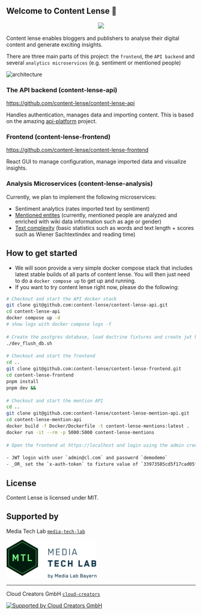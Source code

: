 ## Welcome to Content Lense 👋

<p align="center">
  <img src="https://user-images.githubusercontent.com/15559708/195378979-701254fa-ada7-41d4-abc7-494a40207a6d.png" />
</p>

Content lense enables bloggers and publishers to analyse their digital content and generate exciting insights.

There are three main parts of this project: the `frontend`, the `API backend` and several `analytics microservices` (e.g. sentiment or mentioned people)

![architecture](https://user-images.githubusercontent.com/15559708/195382078-32a976dd-9ed6-465f-a208-395a9ec86b02.png)



### The API backend (content-lense-api)
https://github.com/content-lense/content-lense-api

Handles authentication, manages data and importing content. This is based on the amazing [api-platform](https://github.com/api-platform/api-platform) project.


### Frontend (content-lense-frontend)
https://github.com/content-lense/content-lense-frontend

React GUI to manage configuration, manage imported data and visualize insights.
  

### Analysis Microservices (content-lense-analysis)

Currently, we plan to implement the following microservices:

- Sentiment analytics (rates imported text by sentiment)
- [Mentioned entites](https://github.com/content-lense/content-lense-mention-api) (currently, mentioned people are analyzed and enriched with wiki data information such as age or gender)
- [Text complexity](https://github.com/content-lense/content-lense-text-complexity) (basic statistics such as words and text length + scores such as Wiener Sachtextindex and reading time)


## How to get started

- We will soon provide a very simple docker compose stack that includes latest stable builds of all parts of content lense. You will then just need to do a `docker compose up` to get up and running.
- If you want to try content lense right now, please do the following:
```bash
# Checkout and start the API docker stack
git clone git@github.com:content-lense/content-lense-api.git
cd content-lense-api
docker compose up -d
# show logs with docker compose logs -f

# Create the postgres database, load doctrine fixtures and create jwt key pairs
./dev_flush_db.sh

# Checkout and start the frontend
cd ..
git clone git@github.com:content-lense/content-lense-frontend.git
cd content-lense-frontend
pnpm install
pnpm dev &&

# Checkout and start the mention API
cd ..
git clone git@github.com:content-lense/content-lense-mention-api.git
cd content-lense-mention-api
docker build -f Docker/Dockerfile -t content-lense-mentions:latest .
docker run -it --rm -p 5000:5000 content-lense-mentions

# Open the frontend at https://localhost and login using the admin credentials

- JWT login with user `admin@cl.com` and password `demodemo`
- _OR_ set the `x-auth-token` to fixture value of `33973585cd5f17cad05f1a09bb663f89` (e.g. using the [ModHeader plugin](https://modheader.com/) for the browser of your choice)
```


## License

Content Lense is licensed under MIT.


<!--
**Here are some ideas to get you started:**

🙋‍♀️ A short introduction - what is your organization all about?
🌈 Contribution guidelines - how can the community get involved?
👩‍💻 Useful resources - where can the community find your docs? Is there anything else the community should know?
🍿 Fun facts - what does your team eat for breakfast?
🧙 Remember, you can do mighty things with the power of [Markdown](https://docs.github.com/github/writing-on-github/getting-started-with-writing-and-formatting-on-github/basic-writing-and-formatting-syntax)
-->


## Supported by

Media Tech Lab [`media-tech-lab`](https://github.com/media-tech-lab)

<a href="https://www.media-lab.de/en/programs/media-tech-lab">
    <img src="https://raw.githubusercontent.com/media-tech-lab/.github/main/assets/mtl-powered-by.png" width="240" title="Media Tech Lab powered by logo">
</a>

---

Cloud Creators GmbH [`cloud-creators`](https://cloud-creators.de)


<a href="https://cloud-creators.de">
    <img src="https://cloud-creators.de/assets/images/cc-logo.svg" width="240" title="Supported by Cloud Creators GmbH">
</a>



